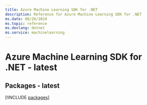 ```yaml
---
title: Azure Machine Learning SDK for .NET
description: Reference for Azure Machine Learning SDK for .NET
ms.date: 08/26/2024
ms.topic: reference
ms.devlang: dotnet
ms.service: machinelearning
---
```

# Azure Machine Learning SDK for .NET - latest
## Packages - latest
[!INCLUDE [packages](machine-learning-index.md)]
